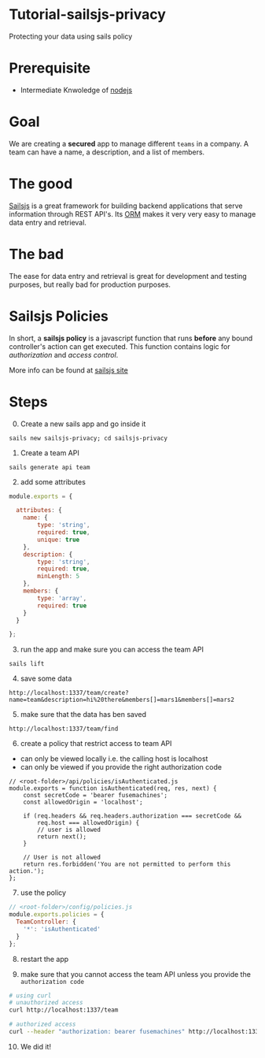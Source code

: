 # Tutorial-sailsjs-privacy

Protecting your data using sails policy

# Prerequisite
* Intermediate Knwoledge of [nodejs]()

# Goal
We are creating a **secured** app to manage different `teams` in a company.
A team can have a name, a description, and a list of members.

# The good
[Sailsjs](sailsjs.org) is a great framework for building backend applications that serve information through REST API's.
Its [ORM]() makes it very very easy to manage data entry and retrieval. 

# The bad
The ease for data entry and retrieval is great for development and testing purposes, but really bad for production purposes.

# Sailsjs Policies
In short, a **sailsjs policy** is a javascript function that runs **before** any bound controller's action can get executed.
This function contains logic for *authorization* and *access control*.

More info can be found at [sailsjs site](http://sailsjs.org/documentation/concepts/policies)

# Steps
0. Create a new sails app and go inside it
```
sails new sailsjs-privacy; cd sailsjs-privacy
```
1. Create a team API
```
sails generate api team
```

2. add some attributes
```javascript
module.exports = {

  attributes: {
  	name: {
    	type: 'string',
        required: true,
    	unique: true
  	},
  	description: {
  		type: 'string',
        required: true,
      	minLength: 5
  	},
  	members: {
  		type: 'array',
        required: true
  	}
  }

};
```

3. run the app and make sure you can access the team API
```
sails lift
```

4. save some data 
```
http://localhost:1337/team/create?name=team&description=hi%20there&members[]=mars1&members[]=mars2
```

5. make sure that the data has ben saved
```
http://localhost:1337/team/find
```

6. create a policy that restrict access to team API
 * can only be viewed locally i.e. the calling host is localhost
 * can only be viewed if you provide the right authorization code
```
// <root-folder>/api/policies/isAuthenticated.js
module.exports = function isAuthenticated(req, res, next) {
	const secretCode = 'bearer fusemachines';
	const allowedOrigin = 'localhost';

	if (req.headers && req.headers.authorization === secretCode &&
	    req.host === allowedOrigin) {
	    // user is allowed
    	return next();
	}

	// User is not allowed
	return res.forbidden('You are not permitted to perform this action.');
};
```
7. use the policy
```javascript
// <root-folder>/config/policies.js
module.exports.policies = {
  TeamController: {
    '*': 'isAuthenticated'
  }
};
```
8. restart the app

9. make sure that you cannot access the team API unless you provide the `authorization code`
```bash
# using curl
# unauthorized access
curl http://localhost:1337/team

# authorized access
curl --header "authorization: bearer fusemachines" http://localhost:1337/team
```

10. We did it!
